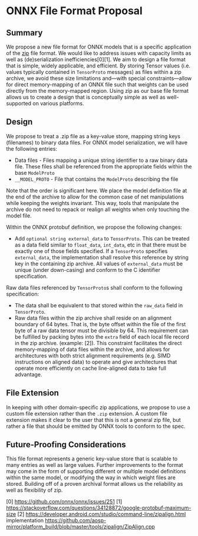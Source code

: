<!--
Copyright (c) ONNX Project Contributors
-->

<!--- SPDX-License-Identifier: Apache-2.0 -->

# ONNX File Format Proposal

## Summary

We propose a new file format for ONNX models that is a specific application of the [zip](https://en.wikipedia.org/wiki/Zip_(file_format)) file format. We would like to address issues with capacity limits as well as (de)serialization inefficiencies[0][1]. We aim to design a file format that is simple, widely applicable, and efficient. By storing Tensor values (i.e. values typically contained in `TensorProto` messages) as files within a zip archive, we avoid these size limitations and—with special constraints—allow for direct memory-mapping of an ONNX file such that weights can be used directly from the memory-mapped region. Using zip as our base file format allows us to create a design that is conceptually simple as well as well-supported on various platforms.

## Design

We propose to treat a .zip file as a key-value store, mapping string keys (filenames) to binary data files. For ONNX model serialization, we will have the following entries:


* Data files - Files mapping a unique string identifier to a raw binary data file. These files shall be referenced from the appropriate fields within the base `ModelProto`
* `__MODEL_PROTO` - File that contains the `ModelProto` describing the file


Note that the order is significant here. We place the model definition file at the end of the archive to allow for the common case of net manipulations while keeping the weights invariant. This way, tools that manipulate the archive do not need to repack or realign all weights when only touching the model file.

Within the ONNX protobuf definition, we propose the following changes:


* Add `optional string external_data` to `TensorProto`. This can be treated as a data field similar to `float_data`, `int_data`, etc in that there must be exactly one of those fields specified. If a `TensorProto` specifies `external_data`, the implementation shall resolve this reference by string key in the containing zip archive. All values of `external_data` must be unique (under down-casing) and conform to the C identifier specification.


Raw data files referenced by `TensorProto`s shall conform to the following specification:


* The data shall be equivalent to that stored within the `raw_data` field in `TensorProto`.
* Raw data files within the zip archive shall reside on an alignment boundary of 64 bytes. That is, the byte offset within the file of the first byte of a raw data tensor must be divisible by 64. This requirement can be fulfilled by packing bytes into the `extra` field of each local file record in the zip archive. (example: [2]). This constraint facilitates the direct memory-mapping of data files within the archive, and allows for architectures with both strict alignment requirements (e.g. SIMD instructions on aligned data) to operate and give architectures that operate more efficiently on cache line-aligned data to take full advantage.

## File Extension

In keeping with other domain-specific zip applications, we propose to use a custom file extension rather than the `.zip` extension. A custom file extension makes it clear to the user that this is not a general zip file, but rather a file that should be emitted by ONNX tools to conform to the spec.


## Future-Proofing Considerations

This file format represents a generic key-value store that is scalable to many entries as well as large values. Further improvements to the format may come in the form of supporting different or multiple model definitions within the same model, or modifying the way in which weight files are stored. Building off of a proven archival format allows us the reliability as well as flexibility of zip.



[0] https://github.com/onnx/onnx/issues/251
[1] https://stackoverflow.com/questions/34128872/google-protobuf-maximum-size
[2] https://developer.android.com/studio/command-line/zipalign.html implementation https://github.com/aosp-mirror/platform_build/blob/master/tools/zipalign/ZipAlign.cpp
